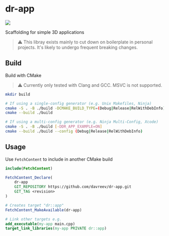 # dr-app

![](https://github.com/davreev/dr-app/actions/workflows/build.yml/badge.svg)

Scaffolding for simple 3D applications

> ⚠️ This libray exists mainly to cut down on boilerplate in personal projects. It's likely to undergo frequent breaking changes.

## Build

Build with CMake

> ⚠️ Currently only tested with Clang and GCC. MSVC is not supported.

```sh
mkdir build

# If using a single-config generator (e.g. Unix Makefiles, Ninja)
cmake -S . -B ./build -DCMAKE_BUILD_TYPE=(Debug|Release|RelWithDebInfo) [-DDR_APP_EXAMPLE=ON]
cmake --build ./build

# If using a multi-config generator (e.g. Ninja Multi-Config, Xcode)
cmake -S . -B ./build [-DDR_APP_EXAMPLE=ON]
cmake --build ./build --config (Debug|Release|RelWithDebInfo)
```

## Usage

Use `FetchContent` to include in another CMake build

```cmake
include(FetchContent)

FetchContent_Declare(
    dr-app
    GIT_REPOSITORY https://github.com/davreev/dr-app.git
    GIT_TAG <revision>
)

# Creates target "dr::app"
FetchContent_MakeAvailable(dr-app)

# Link other targets e.g.
add_executable(my-app main.cpp)
target_link_libraries(my-app PRIVATE dr::app)
```
